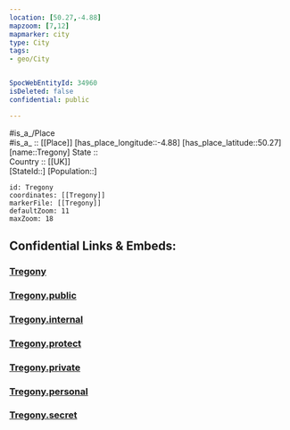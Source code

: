```yaml
---
location: [50.27,-4.88] 
mapzoom: [7,12] 
mapmarker: city 
type: City
tags:
- geo/City


SpocWebEntityId: 34960
isDeleted: false
confidential: public

---
```

#is_a_/Place  
#is_a_ :: [[Place]] 
[has_place_longitude::-4.88] 
[has_place_latitude::50.27] 
[name::Tregony] 
State ::  
Country :: [[UK]]  
[StateId::] 
[Population::] 



```leaflet
id: Tregony
coordinates: [[Tregony]] 
markerFile: [[Tregony]] 
defaultZoom: 11 
maxZoom: 18
```


## Confidential Links & Embeds: 

### [Tregony](/_Standards/Earth/Continent/Europe/Europe~North/UK/England/Regions~England/South_West_England/Cornwall/cities~Cornwall/Tregony.md) 

### [Tregony.public](/_public/Earth/Continent/Europe/Europe~North/UK/England/Regions~England/South_West_England/Cornwall/cities~Cornwall/Tregony.public.md) 

### [Tregony.internal](/_internal/Earth/Continent/Europe/Europe~North/UK/England/Regions~England/South_West_England/Cornwall/cities~Cornwall/Tregony.internal.md) 

### [Tregony.protect](/_protect/Earth/Continent/Europe/Europe~North/UK/England/Regions~England/South_West_England/Cornwall/cities~Cornwall/Tregony.protect.md) 

### [Tregony.private](/_private/Earth/Continent/Europe/Europe~North/UK/England/Regions~England/South_West_England/Cornwall/cities~Cornwall/Tregony.private.md) 

### [Tregony.personal](/_personal/Earth/Continent/Europe/Europe~North/UK/England/Regions~England/South_West_England/Cornwall/cities~Cornwall/Tregony.personal.md) 

### [Tregony.secret](/_secret/Earth/Continent/Europe/Europe~North/UK/England/Regions~England/South_West_England/Cornwall/cities~Cornwall/Tregony.secret.md)

